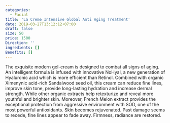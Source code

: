 ```yaml
---
categories:
  - Facial
title: 'La Creme Intensive Global Anti Aging Treatment'
date: 2019-03-27T13:12:12+07:00
draft: false
size: 50
price: 1500
Direction: ''
ingredients: []
Benefits: []
---
```


The exquisite modern gel-cream is designed to combat all signs of aging. An intelligent formula is infused with innovative NoHyal, a new generation of Hyaluronic acid which is more efficient than Retinol. Combined with organic Ximenynic acid-rich Sandalwood seed oil, this cream can reduce fine lines, improve skin tone, provide long-lasting hydration and increase dermal strength. While other organic extracts help retexturize and reveal more youthful and brighter skin. Moreover, French Melon extract provides the exceptional protection from aggressive environment with SOD, one of the most powerful antioxidants. Skin becomes rejuvenated. Past damage seems to recede, fine lines appear to fade away. Firmness, radiance are restored.
